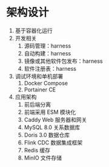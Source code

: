 # 架构设计

1. 基于容器化运行
1. 开发相关
   1. 源码管理：harness
   1. 自动构建：harness
   1. 镜像或其他软件包发布：harness
   1. 软件注册表：harness
1. 调试环境和单机部署
   1. Docker Compose
   1. Portainer CE
1. 应用架构
    1. 前后端分离
    1. 前端采用 ESM 模块化
    1. Caddy Web 服务器和网关
    1. MySQL 8.0 关系数据库
    1. Doris 3.0 数据仓库
    1. Flink CDC 数据集成框架
    1. Redis 缓存
    1. MinIO 文件存储